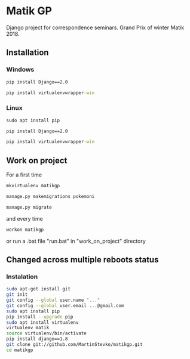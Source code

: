 # Matik GP
Django project for correspondence seminars. Grand Prix of winter Matik 2018.

## Installation

### Windows
```cmd
pip install Django==2.0
```
```cmd
pip install virtualenvwrapper-win
```
### Linux
```cmd
sudo apt install pip
```
```cmd
pip install Django==2.0
```
```cmd
pip install virtualenvwrapper-win
```

## Work on project
For a first time
```cmd
mkvirtualenv matikgp
```
```cmd
manage.py makemigrations pokemoni
```
```cmd
manage.py migrate
```
and every time
```cmd
workon matikgp
```
or run a .bat file "run.bat" in "work_on_project" directory

## Changed across multiple reboots status

### Instalation
```bash
sudo apt-get install git
git init
git config --global user.name "..."
git config --global user.email ...@gmail.com
sudo apt install pip
pip install --upgrade pip
sudo apt install virtualenv
virtualenv matik
source virtualenv/bin/activate
pip install django==1.8
git clone git://github.com/MartinStevko/matikgp.git
cd matikgp
```

